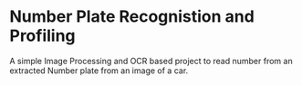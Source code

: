 # Number Plate Recognistion and Profiling

A simple Image Processing and OCR based project to read number from an extracted Number plate from an image of a car.
